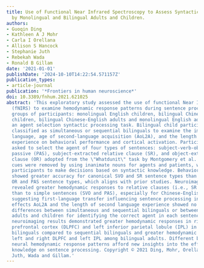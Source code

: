 ```yaml
---
title: Use of Functional Near Infrared Spectroscopy to Assess Syntactic Processing
  by Monolingual and Bilingual Adults and Children.
authors:
- Guoqin Ding
- Kathleen A J Mohr
- Carla I Orellana
- Allison S Hancock
- Stephanie Juth
- Rebekah Wada
- Ronald B Gillam
date: '2021-01-01'
publishDate: '2024-10-10T14:22:54.571157Z'
publication_types:
- article-journal
publication: '*Frontiers in human neuroscience*'
doi: 10.3389/fnhum.2021.621025
abstract: 'This exploratory study assessed the use of functional Near Infrared Spectroscopy
  (fNIRS) to examine hemodynamic response patterns during sentence processing. Four
  groups of participants: monolingual English children, bilingual Chinese-English
  children, bilingual Chinese-English adults and monolingual English adults were given
  an agent selection syntactic processing task. Bilingual child participants were
  classified as simultaneous or sequential bilinguals to examine the impact of first
  language, age of second-language acquisition (AoL2A), and the length of second language
  experience on behavioral performance and cortical activation. Participants were
  asked to select the agent of four types of sentences: subject-verb-object (SVO),
  passive (PAS), subject-extracted relative clause (SR), and object-extracted relative
  clause (OR) adopted from the \"Whatdunit\" task by Montgomery et al. (2016). Semantic
  cues were removed by using inanimate nouns for agents and patients, which constrained
  participants to make decisions based on syntactic knowledge. Behavioral results
  showed greater accuracy for canonical SVO and SR sentence types than for noncanonical
  OR and PAS sentence types, which aligns with prior studies. Neuroimaging results
  revealed greater hemodynamic responses to relative clauses (i.e., SR and OR sentences)
  than to simple sentences (SVO and PAS), especially for Chinese-English bilinguals
  suggesting first-language transfer influencing sentence processing in English. The
  effects AoL2A and the length of second language experience showed no significant
  differences between simultaneous and sequential bilinguals or between bilingual
  adults and children for identifying the correct agent in each sentence. However,
  neuroimaging results demonstrated greater hemodynamic responses in right dorsolateral
  prefrontal cortex (DLPFC) and left inferior parietal lobule (IPL) in simultaneous
  bilinguals compared to sequential bilinguals and greater hemodynamic responses in
  left and right DLPFC and left IPL among bilingual adults. Different behavioral and
  neural hemodynamic response patterns afford new insights into the effects of syntactic
  knowledge on sentence processing. Copyright © 2021 Ding, Mohr, Orellana, Hancock,
  Juth, Wada and Gillam.'
---
```

